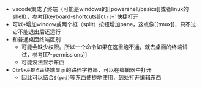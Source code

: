- vscode集成了终端（可能是windows的[[powershell/basics]]或者linux的shell），参考[[keyboard-shortcuts]]<code>Ctrl+&#96;</code>快捷打开
- 可以`+`增加window或两个框（split）按钮增加pane，这点像[[tmux]]，只不过它不能退出后还运行
- 和普通桌面终端区别
  - 可能会缺少权限。所以一个命令如果在这里跑不通，就去桌面的终端试试，参考[[7-permissions]]
  - 可能没法显示东西
- `Ctrl+左键点击`终端显示的路径字符串，可以在编辑器中打开
  - 因此可以结合`$(pwd)`等东西便捷地使用，到处打开编辑东西